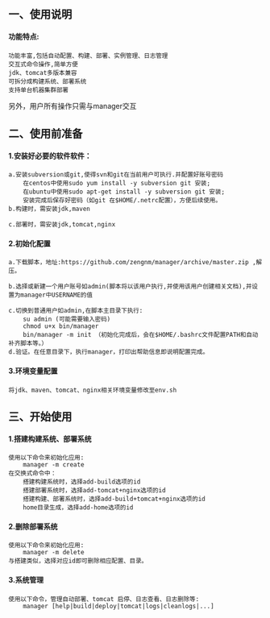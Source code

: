 ## 一、使用说明
#### 功能特点:
    功能丰富,包括自动配置、构建、部署、实例管理、日志管理
    交互式命令操作,简单方便
    jdk、tomcat多版本兼容
    可拆分成构建系统、部署系统
    支持单台机器集群部署
    
另外，用户所有操作只需与manager交互
## 二、使用前准备
#### 1.安装好必要的软件软件：
    a.安装subversion或git,使得svn和git在当前用户可执行.并配置好账号密码
        在centos中使用sudo yum install -y subversion git 安装;
        在ubuntu中使用sudo apt-get install -y subversion git 安装;
        安装完成后保存好密码（如git 在$HOME/.netrc配置），方便后续使用。
    b.构建时，需安装jdk,maven
        
    c.部署时，需安装jdk,tomcat,nginx

#### 2.初始化配置
    a.下载脚本，地址:https://github.com/zengnm/manager/archive/master.zip ,解压。
        
    b.选择或新建一个用户账号如admin(脚本将以该用户执行,并使用该用户创建相关文档),并设置为manager中USERNAME的值
       
    c.切换到普通用户如admin,在脚本主目录下执行:
        su admin (可能需要输入密码)
        chmod u+x bin/manager
        bin/manager -m init （初始化完成后，会在$HOME/.bashrc文件配置PATH和自动补齐脚本等。）
    d.验证。在任意目录下，执行manager，打印出帮助信息即说明配置完成。
#### 3.环境变量配置
    将jdk、maven、tomcat、nginx相关环境变量修改至env.sh

## 三、开始使用
#### 1.搭建构建系统、部署系统
    使用以下命令来初始化应用:
        manager -m create
    在交换式命令中：
        搭建构建系统时，选择add-build选项的id
        搭建部署系统时，选择add-tomcat+nginx选项的id
        搭建构建、部署系统时，选择add-build+tomcat+nginx选项的id
        home目录生成，选择add-home选项的id
#### 2.删除部署系统
    使用以下命令来初始化应用:
        manager -m delete
    与搭建类似，选择对应id即可删除相应配置、目录。
#### 3.系统管理
    使用以下命令，管理自动部署、tomcat 启停、日志查看、日志删除等:
        manager [help|build|deploy|tomcat|logs|cleanlogs|...]
